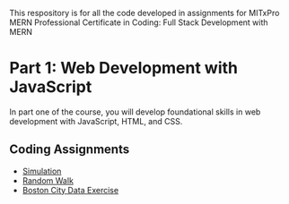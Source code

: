 This respository is for all the code developed in assignments for MITxPro MERN Professional Certificate in Coding: Full Stack Development with MERN

<h1>Part 1: Web Development with JavaScript </h1> 
In part one of the course, you will develop foundational skills in web development with JavaScript, HTML, and CSS.  

<h2>Coding Assignments</h2>
<ul>
  <li><a href="https://github.com/manju-gitit/manju-gitit.github.io/tree/main/simulation">Simulation</a></li>  
  <li><a href="https://github.com/manju-gitit/manju-gitit.github.io/tree/main/RandomWalk">Random Walk</a></li>
  <li><a href="https://github.com/manju-gitit/manju-gitit.github.io/tree/main/Boston%20City%20Data%20Exercise">Boston City Data Exercise</a></li>
</ul>


